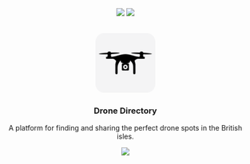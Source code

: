 <div align="center">
  <img src="https://img.shields.io/badge/Tailwind_CSS-38B2AC?style=for-the-badge&logo=tailwind-css&logoColor=white">
  <img src="https://img.shields.io/badge/Vue.js-3-4FC08D?style=for-the-badge&logo=vue.js&logoColor=white">
</div>

<br />
<p align="center">
  <img src="public/logo.png" alt="Logo" width="120" height="120" style="border-radius:15%;">

  <h3 align="center">Drone Directory</h3>
  <p align="center">A platform for finding and sharing the perfect drone spots in the British isles.</p>
</p>

<div align="center" style="display: flex; flex-direction: column;">
  <a href="https://whiteboard.landmann.ph/">
    <img src="https://img.shields.io/badge/Launch-00358a?style=for-the-badge&logo=google-chrome&logoColor=white">
  </a>
</div>
